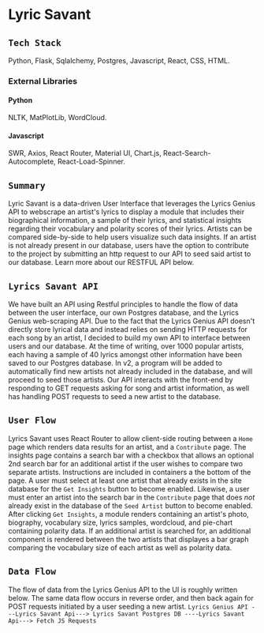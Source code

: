 # Lyric Savant

## `Tech Stack`
Python, Flask, Sqlalchemy, Postgres, Javascript, React, CSS, HTML.
### External Libraries
#### Python
NLTK, MatPlotLib, WordCloud.
#### Javascript
SWR, Axios, React Router, Material UI, Chart.js, React-Search-Autocomplete, React-Load-Spinner.

## `Summary`

Lyric Savant is a data-driven User Interface that leverages the Lyrics Genius API to webscrape an artist's lyrics to display a module that includes their biographical information, a sample of their lyrics, and statistical insights regarding their vocabulary and polarity scores of their lyrics. Artists can be compared side-by-side to help users visualize such data insights. If an artist is not already present in our database, users have the option to contribute to the project by submitting an http request to our API to seed said artist to our database. Learn more about our RESTFUL API below. 

## `Lyrics Savant API`

We have built an API using Restful principles to handle the flow of data between the user interface, our own Postgres database, and the Lyrics Genius web-scraping API. Due to the fact that the Lyrics Genius API doesn't directly store lyrical data and instead relies on sending HTTP requests for each song by an artist, I decided to build my own API to interface between users and our database. At the time of writing, over 1000 popular artists, each having a sample of 40 lyrics amongst other information have been saved to our Postgres database. In v2, a program will be added to automatically find new artists not already included in the database, and will proceed to seed those artists. Our API interacts with the front-end by responding to GET requests asking for song and artist information, as well has handling POST requests to seed a new artist to the database. 

## `User Flow`
Lyrics Savant uses React Router to allow client-side routing between a `Home` page which renders data results for an artist, and a `Contribute` page. The insights page contains a search bar with a checkbox that allows an optional 2nd search bar for an additional artist if the user wishes to compare two separate artists. Instructions are included in containers a the bottom of the page. A user must select at least one artist that already exists in the site database for the `Get Insights` button to become enabled. Likewise, a user must enter an artist into the search bar in the `Contribute` page that does *not* already exist in the database of the `Seed Artist` button to become enabled. After clicking `Get Insights`, a module renders containing an artist's photo, biography, vocabulary size, lyrics samples, wordcloud, and pie-chart containing polarity data. If an additional artist is searched for, an additional component is rendered between the two artists that displayes a bar graph comparing the vocabulary size of each artist as well as polarity data.

## `Data Flow`
The flow of data from the Lyrics Genius API to the UI is roughly written below. The same data flow occurs in reverse order, and then back again for POST requests initiated by a user seeding a new artist.
`Lyrics Genius API ---Lyrics Savant Api---> Lyrics Savant Postgres DB ----Lyrics Savant Api---> Fetch JS Requests`
